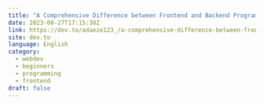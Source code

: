 ```yaml
---
title: "A Comprehensive Difference between Frontend and Backend Programming"
date: 2023-08-27T17:15:38Z
link: https://dev.to/adaeze123_/a-comprehensive-difference-between-frontend-and-backend-programming-492h?utm_medium=RSS&utm_source=news.12bit.vn
site: dev.to
language: English
category:
  - webdev
  - beginners
  - programming
  - frontend
draft: false
---
```

